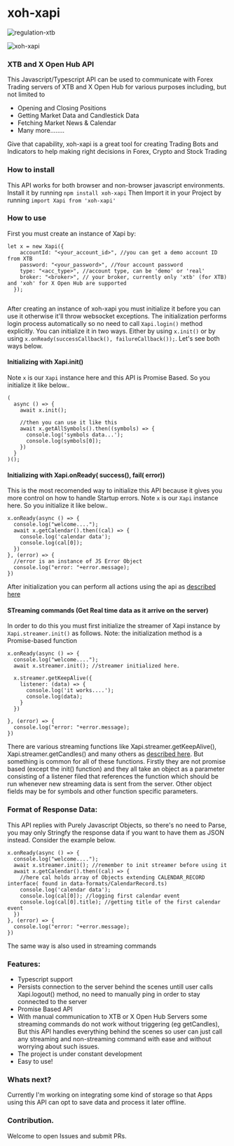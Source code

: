 # xoh-xapi


![regulation-xtb](https://user-images.githubusercontent.com/28900892/168629204-a19f491b-8b14-44e9-bcb7-34d10c11a6b8.jpg)

![xoh-xapi](https://user-images.githubusercontent.com/28900892/168625800-c132b7a2-5444-48ee-b638-c1e0483de3c5.png)


### XTB and X Open Hub API
This Javascript/Typescript API can be used to communicate with Forex Trading servers of XTB and X Open Hub for various purposes including, but not limited to
* Opening and Closing Positions
* Getting Market Data and Candlestick Data
* Fetching Market News & Calendar
* Many more........

Give that capability, xoh-xapi is a great tool for creating Trading Bots and Indicators to help making right decisions in Forex, Crypto and Stock Trading 

### How to install
This API works for both browser and non-browser javascript environments.
Install it by running `npm install xoh-xapi`
Then Import it in your Project by running  `import Xapi from 'xoh-xapi'`


### How to use
First you must create an instance of Xapi by:
```
let x = new Xapi({
    accountId: "<your_account_id>", //you can get a demo account ID from XTB
    password: "<your_password>", //Your account password
    type: "<acc_type>", //account type, can be 'demo' or 'real'
    broker: "<broker>", // your broker, currently only 'xtb' (for XTB) and 'xoh' for X Open Hub are supported
  });
  
```

After creating an instance of xoh-xapi you must initialize it before you can use it otherwise it'll throw websocket exceptions. The initialization performs login process automatically so no need to call `Xapi.login()` method explicitly.
You can initialize it in two ways. Either by using `x.init()` or by using `x.onReady(successCallback(), failureCallback());`. Let's see both ways below.

#### Initializing with Xapi.init()
Note `x` is our `Xapi` instance here and this API is Promise Based. So you initialize it like below..
```
(
  async () => {
    await x.init();
    
    //then you can use it like this
    await x.getAllSymbols().then((symbols) => {
      console.log('symbols data...');
      console.log(symbols[0]);
    })
  }
)();
```

#### Initializing with Xapi.onReady( success(), fail(<Error> error))
This is the most recomended way to initialize this API because it gives you more control on how to handle Startup errors.
Note `x` is our `Xapi` instance here. So you initialize it like below..
```
x.onReady(async () => {
  console.log("welcome....");
  await x.getCalendar().then((cal) => {
    console.log('calendar data');
    console.log(cal[0]);
  })
}, (error) => {
  //error is an instance of JS Error Object
  console.log("error: "+error.message);
})
```
  
After initialization you can perform all actions using the api as [described here](http://developers.xstore.pro/documentation/)

#### STreaming commands (Get Real time data as it arrive on the server)
In order to do this you must first initialize the streamer of Xapi instance by `Xapi.streamer.init()` as follows.
Note: the initialization method is a Promise-based function
```
x.onReady(async () => {
  console.log("welcome....");
  await x.streamer.init(); //streamer initialized here.
  
  x.streamer.getKeepAlive({
    listener: (data) => {
      console.log('it works....');
      console.log(data);
    }
  })

}, (error) => {
  console.log("error: "+error.message);
})
```
There are various streaming functions like Xapi.streamer.getKeepAlive(), Xapi.streamer.getCandles() and many others as [described here](http://developers.xstore.pro/documentation/).
But something is common for all of these functions. Firstly they are not promise based (except the init() function) and they all take an object
as a parameter consisting of a listener filed that references the function which should be run whenever new streaming data is sent from the server.
Other object fields may be for symbols and other function specific parameters.


### Format of Response Data:
This API replies with Purely Javascript Objects, so there's no need to Parse, you may only Stringfy the response data if you want to have them as JSON instead. Consider the example below.

```
x.onReady(async () => {
  console.log("welcome....");
  await x.streamer.init(); //remember to init streamer before using it
  await x.getCalendar().then((cal) => {
    //here cal holds array of Objects extending CALENDAR_RECORD interface( found in data-formats/CalendarRecord.ts)
    console.log('calendar data');
    console.log(cal[0]); //logging first calendar event
    console.log(cal[0].title); //getting title of the first calendar event
  })
}, (error) => {
  console.log("error: "+error.message);
})
```
The same way is also used in streaming commands
  
  
### Features:
* Typescript support
* Persists connection to the server behind the scenes untill user calls Xapi.logout() method, no need to manually ping in order to stay connected to the server
* Promise Based API
* With manual communication to XTB or X Open Hub Servers some streaming commands do not work without triggering (eg getCandles), But this API handles everything behind the scenes so user can just call any streaming and non-streaming command with ease and without worrying about such issues.
* The project is under constant development
* Easy to use!
  
### Whats next?
Currently I'm working on integrating some kind of storage so that Apps using this API can opt to save data and process it later offline.
  
### Contribution.
Welcome to open Issues and submit PRs.
